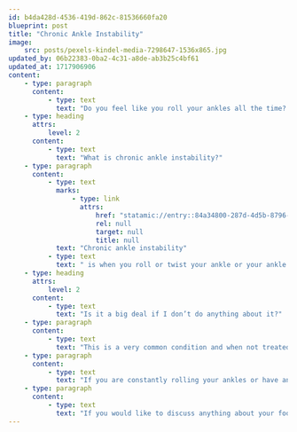 ```yaml
---
id: b4da428d-4536-419d-862c-81536660fa20
blueprint: post
title: "Chronic Ankle Instability"
image:
    src: posts/pexels-kindel-media-7298647-1536x865.jpg
updated_by: 06b22383-0ba2-4c31-a8de-ab3b25c4bf61
updated_at: 1717906906
content:
    - type: paragraph
      content:
          - type: text
            text: "Do you feel like you roll your ankles all the time? When you’re playing sports or being active, do you feel like your ankles twists or give out on you? You could have chronic ankle instability.\_"
    - type: heading
      attrs:
          level: 2
      content:
          - type: text
            text: "What is chronic ankle instability?"
    - type: paragraph
      content:
          - type: text
            marks:
                - type: link
                  attrs:
                      href: "statamic://entry::84a34800-287d-4d5b-8796-563425248cbd"
                      rel: null
                      target: null
                      title: null
            text: "Chronic ankle instability"
          - type: text
            text: " is when you roll or twist your ankle or your ankle “gives out” frequently. Chronic ankle instability can cause repetitive ankle sprains over your lifetime. An ankle sprain is when you tear or stretch one of your ankle ligaments. We have twelve ankle ligaments that help provide stability to the ankle joint. When you roll your ankle, you have the potential of injuring one of these ligaments. Ankle sprains are a very common injury in sports and account for 40% of all athletic injuries, especially in basketball, soccer, cross country running, dance, and ballet. This type of injury often happens during activity, when landing from a jump, running, or stepping off of a curb incorrectly. However, this can also occur when simply standing and your ankle just “gives out.” Chronic ankle instability can also affect your ability to balance.\_"
    - type: heading
      attrs:
          level: 2
      content:
          - type: text
            text: "Is it a big deal if I don’t do anything about it?"
    - type: paragraph
      content:
          - type: text
            text: "This is a very common condition and when not treated properly can lead to bigger problems, such as more frequent ankle sprains, osteochondral defects, arthritis, more strain on your ankle tendons and ankle instability. It is very important to get these types of injuries treated early.\_"
    - type: paragraph
      content:
          - type: text
            text: "If you are constantly rolling your ankles or have ankle pain, come see me today!\_As your Podiatrist, my number one priority is your foot and ankle health. I’ll do my very best to diagnose and treat you the same day!"
    - type: paragraph
      content:
          - type: text
            text: "If you would like to discuss anything about your foot and ankle problems, come see me at {{ business:name }}!"
---
```

